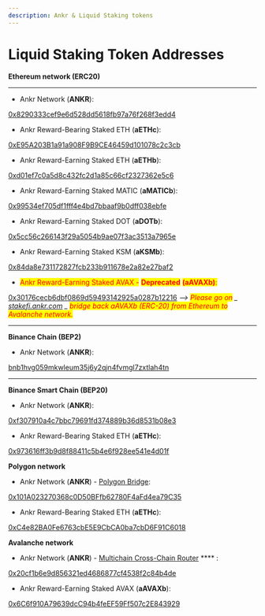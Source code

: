 ```yaml
---
description: Ankr & Liquid Staking tokens
---
```


# Liquid Staking Token Addresses

**Ethereum network (ERC20)**

***

* Ankr Network (**ANKR**):

[0x8290333cef9e6d528dd5618fb97a76f268f3edd4](https://etherscan.io/token/0x8290333cef9e6d528dd5618fb97a76f268f3edd4#balances)

* Ankr Reward-Bearing Staked ETH (**aETHc**):

[0xE95A203B1a91a908F9B9CE46459d101078c2c3cb](https://etherscan.io/token/0xE95A203B1a91a908F9B9CE46459d101078c2c3cb#balances)

* Ankr Reward-Earning Staked ETH (**aETHb**):

[0xd01ef7c0a5d8c432fc2d1a85c66cf2327362e5c6](https://etherscan.io/token/0xd01ef7c0a5d8c432fc2d1a85c66cf2327362e5c6#balances)

* Ankr Reward-Earning Staked MATIC (**aMATICb**):

[0x99534ef705df1fff4e4bd7bbaaf9b0dff038ebfe](https://etherscan.io/token/0x99534ef705df1fff4e4bd7bbaaf9b0dff038ebfe?a=0xAE1c38847Fb90A13a2a1D7E5552cCD80c62C6508)

* Ankr Reward-Earning Staked DOT (**aDOTb**):

[0x5cc56c266143f29a5054b9ae07f3ac3513a7965e](https://etherscan.io/token/0x5cc56c266143f29a5054b9ae07f3ac3513a7965e)

* Ankr Reward-Earning Staked KSM (**aKSMb**):

[0x84da8e731172827fcb233b911678e2a82e27baf2](https://etherscan.io/token/0x84da8e731172827fcb233b911678e2a82e27baf2)

* <mark style="color:red;">Ankr Reward-Earning Staked AVAX -</mark> <mark style="color:red;">**Deprecated**</mark> <mark style="color:red;">**(aAVAXb)**</mark><mark style="color:red;">:</mark>

[0x30176cecb6dbf0869d59493142925a0287b12216](https://etherscan.io/token/0x30176cecb6dbf0869d59493142925a0287b12216#balances) _--> <mark style="color:red;">Please go on</mark> _ [_stakefi.ankr.com_](https://stakefi.ankr.com/internet-bonds) _ <mark style="color:red;">bridge back aAVAXb (ERC-20) from Ethereum to Avalanche network.</mark>_

***

**Binance Chain (BEP2)**

* Ankr Network (**ANKR**):

[bnb1hvg059mkwleum35j6y2qjn4fvmgl7zxtlah4tn](https://explorer.binance.org/asset/ANKR-E97)

***

**Binance Smart Chain (BEP20)**

* Ankr Network (**ANKR**):

[0xf307910a4c7bbc79691fd374889b36d8531b08e3](https://bscscan.com/token/0xf307910a4c7bbc79691fd374889b36d8531b08e3#balances)

* Ankr Reward-Bearing Staked ETH (**aETHc**):

[0x973616ff3b9d8f88411c5b4e6f928ee541e4d01f](https://bscscan.com/token/0x973616ff3b9d8f88411c5b4e6f928ee541e4d01f#balances)

**Polygon network**

* Ankr Network (**ANKR**) - [Polygon Bridge](https://wallet.polygon.technology/bridge):

[0x101A023270368c0D50BFfb62780F4aFd4ea79C35](https://polygonscan.com/token/0x101a023270368c0d50bffb62780f4afd4ea79c35#balances)

* Ankr Reward-Bearing Staked ETH (**aETHc**):

[0xC4e82BA0Fe6763cbE5E9CbCA0ba7cbD6F91C6018](https://polygonscan.com/token/0xc4e82ba0fe6763cbe5e9cbca0ba7cbd6f91c6018#balances)

**Avalanche network**

* Ankr Network (**ANKR**) - [Multichain Cross-Chain Router](https://app.multichain.org/#/router) **** :

[0x20cf1b6e9d856321ed4686877cf4538f2c84b4de](https://snowtrace.io/token/0x20cf1b6e9d856321ed4686877cf4538f2c84b4de#balances)

* Ankr Reward-Earning Staked AVAX (**aAVAXb**):

[0x6C6f910A79639dcC94b4feEF59Ff507c2E843929](https://snowtrace.io/token/0x6C6f910A79639dcC94b4feEF59Ff507c2E843929)
